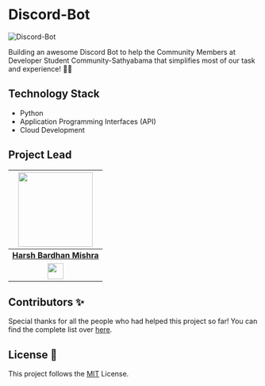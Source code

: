 # Discord-Bot

![Discord-Bot](https://socialify.git.ci/DSC-SIST/Discord-Bot/image?description=1&font=Raleway&forks=1&issues=1&language=1&logo=https%3A%2F%2Fi.imgur.com%2FZvXu8gj.png&owner=1&pattern=Floating%20Cogs&pulls=1&stargazers=1&theme=Dark)

Building an awesome Discord Bot to help the Community Members at Developer Student Community-Sathyabama that simplifies most of our task and experience! 📱💬

## Technology Stack

-   Python
-   Application Programming Interfaces (API)
-   Cloud Development

## Project Lead

|                                     <a href="https://github.com/harshcasper"><img src="https://avatars1.githubusercontent.com/u/47351025?s=460&u=e6985588320978737a51ac23c8a624005fce5e18&v=4" width=150px height=150px /></a>                                      |
| :-----------------------------------------------------------------------------------------------------------------------------------------------------------------------------------------------------------------------------------------------------------------: |
|                                                                                       **[Harsh Bardhan Mishra](https://www.linkedin.com/in/harsh-bardhan-mishra-b19990173/)**                                                                                       |
| <a href="https://www.linkedin.com/in/harsh-bardhan-mishra-b19990173/"><img src="https://mpng.subpng.com/20180324/vhe/kisspng-linkedin-computer-icons-logo-social-networking-ser-facebook-5ab6ebfe5f5397.2333748215219374063905.jpg" width="32px" height="32px"></a> |

## Contributors :sparkles:

Special thanks for all the people who had helped this project so far! You can find the
complete list over [here](CONTRIBUTORS.md).

## License :scroll:

This project follows the [MIT](LICENSE) License.
